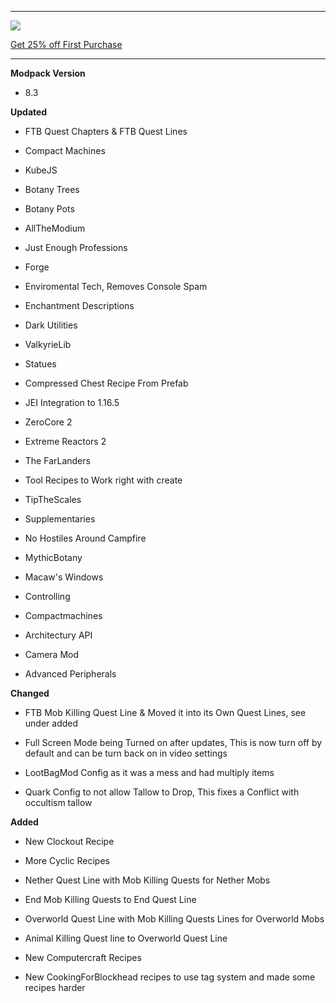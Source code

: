 ---------------------------------------------------------------------------------------------

![](https://www.bisecthosting.com/partners/custom-banners/22012cac-397d-406e-9f7e-c8fa8762c588.png "")

[Get 25% off First Purchase](https://bisecthosting.com/BedrockLegends "")


---------------------------------------------------------------------------------------------

**Modpack Version**

- 8.3


**Updated**

- FTB Quest Chapters & FTB Quest Lines

- Compact Machines

- KubeJS

- Botany Trees

- Botany Pots

- AllTheModium

- Just Enough Professions

- Forge

- Enviromental Tech, Removes Console Spam

- Enchantment Descriptions

- Dark Utilities

- ValkyrieLib

- Statues

- Compressed Chest Recipe From Prefab

- JEI Integration to 1.16.5

- ZeroCore 2

- Extreme Reactors 2

- The FarLanders

- Tool Recipes to Work right with create

- TipTheScales

- Supplementaries

- No Hostiles Around Campfire

- MythicBotany

- Macaw's Windows

- Controlling

- Compactmachines

- Architectury API

- Camera Mod

- Advanced Peripherals


**Changed**


- FTB Mob Killing Quest Line & Moved it into its Own Quest Lines, see under added

- Full Screen Mode being Turned on after updates, This is now turn off by default and can be turn back on in video settings

- LootBagMod Config as it was a mess and had multiply items

- Quark Config to not allow Tallow to Drop, This fixes a Conflict with occultism tallow


**Added**

- New Clockout Recipe

- More Cyclic Recipes

- Nether Quest Line with Mob Killing Quests for Nether Mobs

- End Mob Killing Quests to End Quest Line

- Overworld Quest Line with Mob Killing Quests Lines for Overworld Mobs

- Animal Killing Quest line to Overworld Quest Line

- New Computercraft Recipes

- New CookingForBlockhead recipes to use tag system and made some recipes harder
